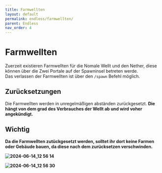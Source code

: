 ```yaml
---
title: Farmwellten
layout: default
permalink: endless/farmwellten/
parent: Endless
nav_order: 4
---
```


# Farmwellten

Zuerzeit existieren Farmwellten für die Nomale Wellt und den Nether, diese können über die Zwei Portale auf der Spawninsel betreten werde.<br>
Das verlassen der Farmwellten ist über den `/spawn` Befehl möglich.

## Zurücksetzungen

Die Farmwellten werden in unregelmäßigen abständen zurückgesetzt. 
<b>
Die hängt von dem grad des Verbrauches der Wellt ab und wird voher angekündigt.

## Wichtig

Da die Farmwellten zutückgesetzt werden, solltet ihr dort keine Farmen oder Gebäude bauen, da diese nach dem zurücksetzen verschwinden.

![2024-06-14_12 56 14](https://github.com/Jon1Games/GamingLoungeWiki/assets/118659471/153cbeff-6d4c-4c0f-8cc2-83302b414bda)

![2024-06-14_12 56 30](https://github.com/Jon1Games/GamingLoungeWiki/assets/118659471/14f66f2b-480d-4d36-89b1-f29932375630)

